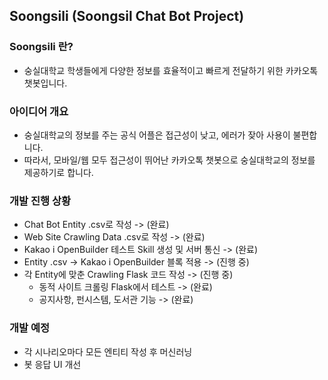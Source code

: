 ## Soongsili (Soongsil Chat Bot Project)

### Soongsili 란?
- 숭실대학교 학생들에게 다양한 정보를 효율적이고 빠르게 전달하기 위한 카카오톡 챗봇입니다.

### 아이디어 개요
- 숭실대학교의 정보를 주는 공식 어플은 접근성이 낮고, 에러가 잦아 사용이 불편합니다.
- 따라서, 모바일/웹 모두 접근성이 뛰어난 카카오톡 챗봇으로 숭실대학교의 정보를 제공하기로 합니다.

### 개발 진행 상황
- Chat Bot Entity .csv로 작성 -> (완료)
- Web Site Crawling Data .csv로 작성 -> (완료)
- Kakao i OpenBuilder 테스트 Skill 생성 및 서버 통신 -> (완료)
- Entity .csv -> Kakao i OpenBuilder 블록 적용 -> (진행 중)
- 각 Entity에 맞춘 Crawling Flask 코드 작성 -> (진행 중)
  - 동적 사이트 크롤링 Flask에서 테스트 -> (완료)
  - 공지사항, 펀시스템, 도서관 기능 -> (완료)

### 개발 예정
- 각 시나리오마다 모든 엔티티 작성 후 머신러닝
- 봇 응답 UI 개선

